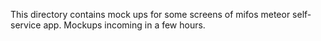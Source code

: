 This directory contains mock ups for some screens of mifos meteor self-service app.
Mockups incoming in a few hours.